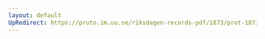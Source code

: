 ```yaml
---
layout: default
UpRedirect: https://pruto.im.uu.se/riksdagen-records-pdf/1873/prot-1873--ak--503/prot-1873--ak--503_003.pdf
---
```

